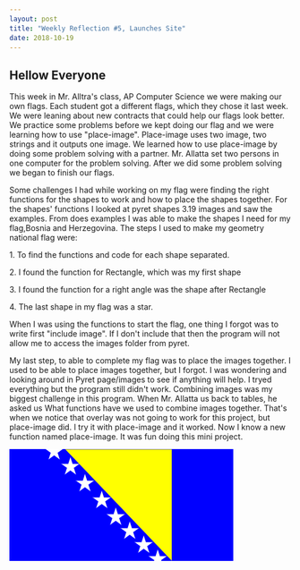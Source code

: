 ```yaml
---
layout: post
title: "Weekly Reflection #5, Launches Site"
date: 2018-10-19
---
```

<h2>Hellow Everyone</h2>
<p>This week in Mr. Alltra's class, AP Computer Science we were making our own flags. Each student got a different flags, which they chose it last week. We were leaning about new contracts that could help our flags look better. We practice some problems before we kept doing our flag and we were learning how to use "place-image". Place-image uses two image, two strings and it outputs one image. We learned how to use place-image by doing some problem solving with a partner. Mr. Allatta set two persons in one computer for the problem solving. After we did some problem solving we began to finish our flags. 
</p>
<p> Some challenges I had while working on my flag were finding the right functions for the shapes to work and how to place the shapes together. For the shapes' functions I looked at pyret shapes 3.19 images and saw the examples. From does examples I was able to make the shapes I need for my flag,Bosnia and Herzegovina. The steps I used to make my geometry national flag were:</p>
 <p> 1. To find the functions and code for each shape separated.</p>
 <p> 2. I found the function for Rectangle, which was my first shape</p>
 <p> 3. I found the function for a right angle was the shape after Rectangle</p>
 <p> 4. The last shape in my flag was a star. </p>
 <p> When I was using the functions to start the flag, one thing I forgot was to write first "include image". If I don't include that then the program will not allow me to access the images folder from pyret. </p>
 <p> My last step, to able to complete my flag was to place the images together. I used to be able to place images together, but I forgot. I was wondering and looking around in Pyret page/images to see if anything will help. I tryed everything but the program still didn't work. Combining images was my biggest challenge in this program. When Mr. Allatta us back to tables, he asked us What functions have we used to combine images together. That's when we notice that overlay was not going to work for this project, but place-image did. I try it with place-image and it worked. Now I know a new function named place-image. It was fun doing this mini project.
</p>
 
 ![My Flag](/images/flag2.png)

